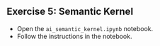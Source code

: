 ## Exercise 5: Semantic Kernel

- Open the `ai_semantic_kernel.ipynb` notebook.
- Follow the instructions in the notebook.